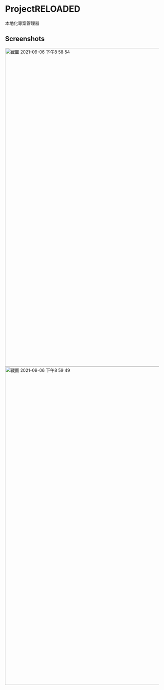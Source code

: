 # ProjectRELOADED
 本地化專案管理器
 ## Screenshots
<img width="1041" alt="截圖 2021-09-06 下午8 58 54" src="https://user-images.githubusercontent.com/31580253/132221194-71abedd6-314c-4951-a860-15129906e2f0.png">
<img width="1041" alt="截圖 2021-09-06 下午8 59 49" src="https://user-images.githubusercontent.com/31580253/132221287-c495f6eb-4c6d-4056-bfe6-cd0372d7184b.png">
